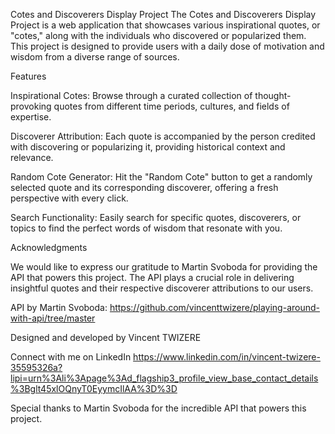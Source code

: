 Cotes and Discoverers Display Project
The Cotes and Discoverers Display Project is a web application that showcases various inspirational quotes, or "cotes," along with the individuals who discovered or popularized them. This project is designed to provide users with a daily dose of motivation and wisdom from a diverse range of sources.

Features

Inspirational Cotes: Browse through a curated collection of thought-provoking quotes from different time periods, cultures, and fields of expertise.

Discoverer Attribution: Each quote is accompanied by the person credited with discovering or popularizing it, providing historical context and relevance.

Random Cote Generator: Hit the "Random Cote" button to get a randomly selected quote and its corresponding discoverer, offering a fresh perspective with every click.

Search Functionality: Easily search for specific quotes, discoverers, or topics to find the perfect words of wisdom that resonate with you.

Acknowledgments

We would like to express our gratitude to Martin Svoboda for providing the API that powers this project. The API plays a crucial role in delivering insightful quotes and their respective discoverer attributions to our users.

API by Martin Svoboda: https://github.com/vincenttwizere/playing-around-with-api/tree/master

Designed and developed by Vincent TWIZERE

Connect with me on LinkedIn https://www.linkedin.com/in/vincent-twizere-35595326a?lipi=urn%3Ali%3Apage%3Ad_flagship3_profile_view_base_contact_details%3Bglt45xlOQnyT0EyymcIlAA%3D%3D

Special thanks to Martin Svoboda for the incredible API that powers this project.
